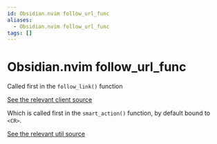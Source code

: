 ```yaml
---
id: Obsidian.nvim follow_url_func
aliases:
  - Obsidian.nvim follow_url_func
tags: []
---
```


# Obsidian.nvim follow_url_func

Called first in the `follow_link()` function

[See the relevant client source](https://github.com/epwalsh/obsidian.nvim/blob/14e0427bef6c55da0d63f9a313fd9941be3a2479/lua/obsidian/client.lua#L865)

Which is called first in the `smart_action()` function, by default bound to `<CR>`.

[See the relevant util source](https://github.com/epwalsh/obsidian.nvim/blob/14e0427bef6c55da0d63f9a313fd9941be3a2479/lua/obsidian/util.lua#L754)
